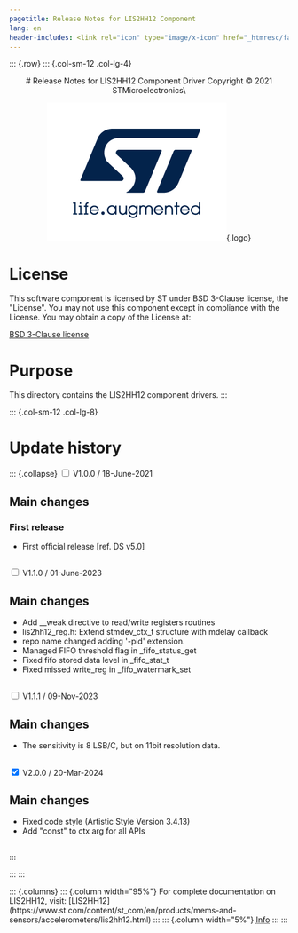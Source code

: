```yaml
---
pagetitle: Release Notes for LIS2HH12 Component
lang: en
header-includes: <link rel="icon" type="image/x-icon" href="_htmresc/favicon.png" />
---
```


::: {.row}
::: {.col-sm-12 .col-lg-4}

<center>
# Release Notes for LIS2HH12 Component Driver
Copyright &copy; 2021 STMicroelectronics\

[![ST logo](_htmresc/st_logo_2020.png)](https://www.st.com){.logo}
</center>

# License

This software component is licensed by ST under BSD 3-Clause license, the "License".
You may not use this component except in compliance with the License. You may obtain a copy of the License at:

[BSD 3-Clause license](https://opensource.org/licenses/BSD-3-Clause)

# Purpose

This directory contains the LIS2HH12 component drivers.
:::

::: {.col-sm-12 .col-lg-8}
# Update history

::: {.collapse}
<input type="checkbox" id="collapse-section1" aria-hidden="true">
<label for="collapse-section1" aria-hidden="true">V1.0.0 / 18-June-2021</label>
<div>

## Main changes

### First release

- First official release [ref. DS v5.0]

##

</div>

<input type="checkbox" id="collapse-section2" aria-hidden="true">
<label for="collapse-section2" aria-hidden="true">V1.1.0 / 01-June-2023</label>
<div>

## Main changes

- Add __weak directive to read/write registers routines
- lis2hh12_reg.h: Extend stmdev_ctx_t structure with mdelay callback
- repo name changed adding '-pid' extension.
- Managed FIFO threshold flag in _fifo_status_get
- Fixed fifo stored data level in _fifo_stat_t
- Fixed missed write_reg in _fifo_watermark_set

##

</div>

<input type="checkbox" id="collapse-section3" aria-hidden="true">
<label for="collapse-section3" aria-hidden="true">V1.1.1 / 09-Nov-2023</label>
<div>

## Main changes

- The sensitivity is 8 LSB/C, but on 11bit resolution data.

##

</div>

<input type="checkbox" id="collapse-section4" checked aria-hidden="true">
<label for="collapse-section4" aria-hidden="true">V2.0.0 / 20-Mar-2024</label>
<div>

## Main changes

- Fixed code style (Artistic Style Version 3.4.13)
- Add "const" to ctx arg for all APIs

##

</div>
:::


:::
:::

<footer class="sticky">
::: {.columns}
::: {.column width="95%"}
For complete documentation on LIS2HH12,
visit:
[LIS2HH12](https://www.st.com/content/st_com/en/products/mems-and-sensors/accelerometers/lis2hh12.html)
:::
::: {.column width="5%"}
<abbr title="Based on template cx566953 version 2.0">Info</abbr>
:::
:::
</footer>
